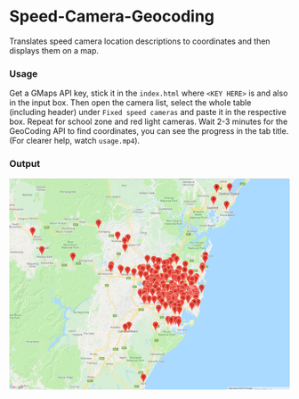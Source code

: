# Speed-Camera-Geocoding
Translates speed camera location descriptions to coordinates and then displays them on a map.

### Usage
Get a GMaps API key, stick it in the `index.html` where `<KEY HERE>` is and also in the input box. Then open the camera list, select the whole table (including header) under `Fixed speed cameras` and paste it in the respective box. Repeat for school zone and red light cameras. Wait 2-3 minutes for the GeoCoding API to find coordinates, you can see the progress in the tab title. (For clearer help, watch `usage.mp4`).

### Output
![Output](https://github.com/Harrison-Mitchell/Speed-Camera-Geocoding/blob/master/output.png "Output")
